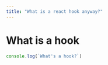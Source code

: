 ```yaml
---
title: "What is a react hook anyway?"
---
```


# What is a hook

```javascript
console.log(`What's a hook?`)
```
